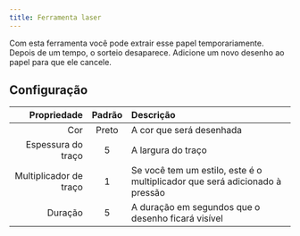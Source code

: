 ```yaml
---
title: Ferramenta laser
---
```


Com esta ferramenta você pode extrair esse papel temporariamente. Depois de um tempo, o sorteio desaparece. Adicione um novo desenho ao papel para que ele cancele.

## Configuração

|            Propriedade | Padrão | Descrição                                                                   |
| ---------------------: | :----: | :-------------------------------------------------------------------------- |
|                    Cor |  Preto | A cor que será desenhada                                                    |
|     Espessura do traço |    5   | A largura do traço                                                          |
| Multiplicador de traço |    1   | Se você tem um estilo, este é o multiplicador que será adicionado à pressão |
|                Duração |    5   | A duração em segundos que o desenho ficará visível                          |
